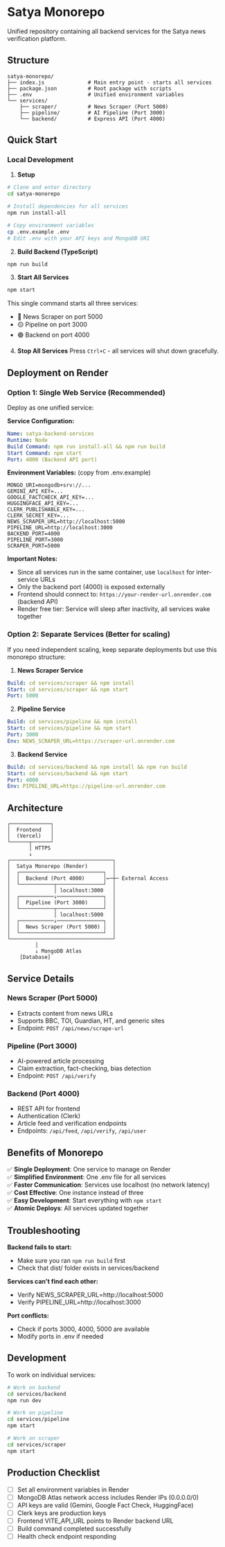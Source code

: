 # Satya Monorepo

Unified repository containing all backend services for the Satya news verification platform.

## Structure

```
satya-monorepo/
├── index.js              # Main entry point - starts all services
├── package.json          # Root package with scripts
├── .env                  # Unified environment variables
└── services/
    ├── scraper/          # News Scraper (Port 5000)
    ├── pipeline/         # AI Pipeline (Port 3000)
    └── backend/          # Express API (Port 4000)
```

## Quick Start

### Local Development

1. **Setup**
```bash
# Clone and enter directory
cd satya-monorepo

# Install dependencies for all services
npm run install-all

# Copy environment variables
cp .env.example .env
# Edit .env with your API keys and MongoDB URI
```

2. **Build Backend (TypeScript)**
```bash
npm run build
```

3. **Start All Services**
```bash
npm start
```

This single command starts all three services:
- 🔵 News Scraper on port 5000
- 🟡 Pipeline on port 3000  
- 🟢 Backend on port 4000

4. **Stop All Services**
Press `Ctrl+C` - all services will shut down gracefully.

## Deployment on Render

### Option 1: Single Web Service (Recommended)

Deploy as one unified service:

**Service Configuration:**
```yaml
Name: satya-backend-services
Runtime: Node
Build Command: npm run install-all && npm run build
Start Command: npm start
Port: 4000 (Backend API port)
```

**Environment Variables:** (copy from .env.example)
```
MONGO_URI=mongodb+srv://...
GEMINI_API_KEY=...
GOOGLE_FACTCHECK_API_KEY=...
HUGGINGFACE_API_KEY=...
CLERK_PUBLISHABLE_KEY=...
CLERK_SECRET_KEY=...
NEWS_SCRAPER_URL=http://localhost:5000
PIPELINE_URL=http://localhost:3000
BACKEND_PORT=4000
PIPELINE_PORT=3000
SCRAPER_PORT=5000
```

**Important Notes:**
- Since all services run in the same container, use `localhost` for inter-service URLs
- Only the backend port (4000) is exposed externally
- Frontend should connect to: `https://your-render-url.onrender.com` (backend API)
- Render free tier: Service will sleep after inactivity, all services wake together

### Option 2: Separate Services (Better for scaling)

If you need independent scaling, keep separate deployments but use this monorepo structure:

1. **News Scraper Service**
```yaml
Build: cd services/scraper && npm install
Start: cd services/scraper && npm start
Port: 5000
```

2. **Pipeline Service**
```yaml
Build: cd services/pipeline && npm install
Start: cd services/pipeline && npm start
Port: 3000
Env: NEWS_SCRAPER_URL=https://scraper-url.onrender.com
```

3. **Backend Service**
```yaml
Build: cd services/backend && npm install && npm run build
Start: cd services/backend && npm start
Port: 4000
Env: PIPELINE_URL=https://pipeline-url.onrender.com
```

## Architecture

```
┌─────────────┐
│  Frontend   │
│  (Vercel)   │
└──────┬──────┘
       │ HTTPS
       ↓
┌─────────────────────────────────┐
│  Satya Monorepo (Render)        │
│  ┌───────────────────────────┐  │
│  │  Backend (Port 4000)      │←─┼─ External Access
│  └───────────┬───────────────┘  │
│              │ localhost:3000   │
│  ┌───────────↓───────────────┐  │
│  │  Pipeline (Port 3000)     │  │
│  └───────────┬───────────────┘  │
│              │ localhost:5000   │
│  ┌───────────↓───────────────┐  │
│  │  News Scraper (Port 5000) │  │
│  └───────────────────────────┘  │
└─────────────────────────────────┘
         │
         ↓ MongoDB Atlas
    [Database]
```

## Service Details

### News Scraper (Port 5000)
- Extracts content from news URLs
- Supports BBC, TOI, Guardian, HT, and generic sites
- Endpoint: `POST /api/news/scrape-url`

### Pipeline (Port 3000)
- AI-powered article processing
- Claim extraction, fact-checking, bias detection
- Endpoint: `POST /api/verify`

### Backend (Port 4000)
- REST API for frontend
- Authentication (Clerk)
- Article feed and verification endpoints
- Endpoints: `/api/feed`, `/api/verify`, `/api/user`

## Benefits of Monorepo

✅ **Single Deployment**: One service to manage on Render  
✅ **Simplified Environment**: One .env file for all services  
✅ **Faster Communication**: Services use localhost (no network latency)  
✅ **Cost Effective**: One instance instead of three  
✅ **Easy Development**: Start everything with `npm start`  
✅ **Atomic Deploys**: All services updated together  

## Troubleshooting

**Backend fails to start:**
- Make sure you ran `npm run build` first
- Check that dist/ folder exists in services/backend

**Services can't find each other:**
- Verify NEWS_SCRAPER_URL=http://localhost:5000
- Verify PIPELINE_URL=http://localhost:3000

**Port conflicts:**
- Check if ports 3000, 4000, 5000 are available
- Modify ports in .env if needed

## Development

To work on individual services:

```bash
# Work on backend
cd services/backend
npm run dev

# Work on pipeline
cd services/pipeline
npm start

# Work on scraper
cd services/scraper
npm start
```

## Production Checklist

- [ ] Set all environment variables in Render
- [ ] MongoDB Atlas network access includes Render IPs (0.0.0.0/0)
- [ ] API keys are valid (Gemini, Google Fact Check, HuggingFace)
- [ ] Clerk keys are production keys
- [ ] Frontend VITE_API_URL points to Render backend URL
- [ ] Build command completed successfully
- [ ] Health check endpoint responding
